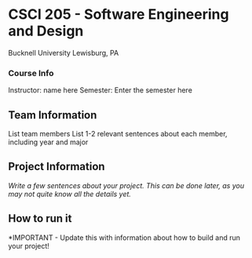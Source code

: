 # CSCI 205 - Software Engineering and Design
Bucknell University
Lewisburg, PA
### Course Info
Instructor: name here
Semester: Enter the semester here
## Team Information
List team members
List 1-2 relevant sentences about each member, including year
and major
## Project Information
*Write a few sentences about your project. This can be done
later, as you may not quite know all the details yet.*
## How to run it
*IMPORTANT - Update this with information about how to build
and run your project!